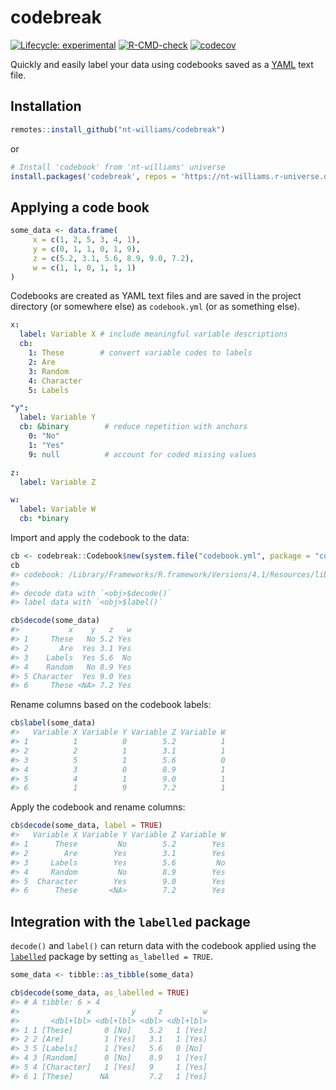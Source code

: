 
<!-- README.md is generated from README.Rmd. Please edit that file -->

# codebreak

<!-- badges: start -->

[![Lifecycle:
experimental](https://img.shields.io/badge/lifecycle-experimental-orange.svg)](https://lifecycle.r-lib.org/articles/stages.html#experimental)
[![R-CMD-check](https://github.com/nt-williams/dictionary/workflows/R-CMD-check/badge.svg)](https://github.com/nt-williams/codebreak/actions)
[![codecov](https://codecov.io/gh/nt-williams/codebreak/branch/main/graph/badge.svg?token=QGGA7OE5UY)](https://codecov.io/gh/nt-williams/codebreak)

<!-- badges: end -->

Quickly and easily label your data using codebooks saved as a
[YAML](https://yaml.org/) text file.

## Installation

``` r
remotes::install_github("nt-williams/codebreak")
```

or

``` r
# Install 'codebook' from 'nt-williams' universe
install.packages('codebreak', repos = 'https://nt-williams.r-universe.dev')
```

## Applying a code book

``` r
some_data <- data.frame(
     x = c(1, 2, 5, 3, 4, 1),
     y = c(0, 1, 1, 0, 1, 9), 
     z = c(5.2, 3.1, 5.6, 8.9, 9.0, 7.2), 
     w = c(1, 1, 0, 1, 1, 1)
)
```

Codebooks are created as YAML text files and are saved in the project
directory (or somewhere else) as `codebook.yml` (or as something else).

``` yaml
x:
  label: Variable X # include meaningful variable descriptions
  cb:
    1: These        # convert variable codes to labels
    2: Are
    3: Random
    4: Character
    5: Labels

"y":
  label: Variable Y
  cb: &binary        # reduce repetition with anchors
    0: "No"
    1: "Yes"
    9: null          # account for coded missing values

z:
  label: Variable Z

w:
  label: Variable W
  cb: *binary
```

Import and apply the codebook to the data:

``` r
cb <- codebreak::Codebook$new(system.file("codebook.yml", package = "codebreak"))
cb
#> codebook: /Library/Frameworks/R.framework/Versions/4.1/Resources/library/codebreak/codebook.yml 
#> 
#> decode data with `<obj>$decode()`
#> label data with `<obj>$label()`

cb$decode(some_data)
#>           x    y   z   w
#> 1     These   No 5.2 Yes
#> 2       Are  Yes 3.1 Yes
#> 3    Labels  Yes 5.6  No
#> 4    Random   No 8.9 Yes
#> 5 Character  Yes 9.0 Yes
#> 6     These <NA> 7.2 Yes
```

Rename columns based on the codebook labels:

``` r
cb$label(some_data)
#>   Variable X Variable Y Variable Z Variable W
#> 1          1          0        5.2          1
#> 2          2          1        3.1          1
#> 3          5          1        5.6          0
#> 4          3          0        8.9          1
#> 5          4          1        9.0          1
#> 6          1          9        7.2          1
```

Apply the codebook and rename columns:

``` r
cb$decode(some_data, label = TRUE)
#>   Variable X Variable Y Variable Z Variable W
#> 1      These         No        5.2        Yes
#> 2        Are        Yes        3.1        Yes
#> 3     Labels        Yes        5.6         No
#> 4     Random         No        8.9        Yes
#> 5  Character        Yes        9.0        Yes
#> 6      These       <NA>        7.2        Yes
```

## Integration with the `labelled` package

`decode()` and `label()` can return data with the codebook applied using
the [`labelled`](https://CRAN.R-project.org/package=labelled) package by
setting `as_labelled = TRUE`.

``` r
some_data <- tibble::as_tibble(some_data)

cb$decode(some_data, as_labelled = TRUE)
#> # A tibble: 6 × 4
#>               x         y     z         w
#>       <dbl+lbl> <dbl+lbl> <dbl> <dbl+lbl>
#> 1 1 [These]       0 [No]    5.2   1 [Yes]
#> 2 2 [Are]         1 [Yes]   3.1   1 [Yes]
#> 3 5 [Labels]      1 [Yes]   5.6   0 [No] 
#> 4 3 [Random]      0 [No]    8.9   1 [Yes]
#> 5 4 [Character]   1 [Yes]   9     1 [Yes]
#> 6 1 [These]      NA         7.2   1 [Yes]
```
